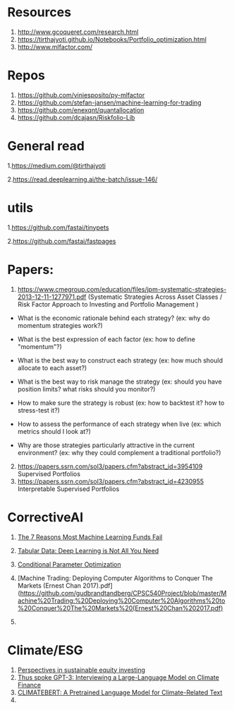 # Resources
1. http://www.gcoqueret.com/research.html
2. https://tirthajyoti.github.io/Notebooks/Portfolio_optimization.html
3. http://www.mlfactor.com/

# Repos
1. https://github.com/viniesposito/py-mlfactor
2. https://github.com/stefan-jansen/machine-learning-for-trading
3. https://github.com/enexqnt/quantallocation
4. https://github.com/dcajasn/Riskfolio-Lib

# General read
1.https://medium.com/@tirthajyoti

2.https://read.deeplearning.ai/the-batch/issue-146/

# utils
1.https://github.com/fastai/tinypets

2.https://github.com/fastai/fastpages

# Papers:
1. https://www.cmegroup.com/education/files/jpm-systematic-strategies-2013-12-11-1277971.pdf 
(Systematic Strategies Across Asset Classes / Risk Factor Approach to Investing and Portfolio Management )
- What is the economic rationale behind each strategy? (ex: why do momentum strategies work?)
 
- What is the best expression of each factor (ex: how to define "momentum"?)
 
- What is the best way to construct each strategy (ex: how much should allocate to each asset?)
 
- What is the best way to risk manage the strategy (ex: should you have position limits? what risks should you monitor?)
 
- How to make sure the strategy is robust (ex: how to backtest it? how to stress-test it?)
 
- How to assess the performance of each strategy when live (ex: which metrics should I look at?)
 
- Why are those strategies particularly attractive in the current environment? (ex: why they could complement a traditional portfolio?)

2. https://papers.ssrn.com/sol3/papers.cfm?abstract_id=3954109  Supervised Portfolios
3. https://papers.ssrn.com/sol3/papers.cfm?abstract_id=4230955  Interpretable Supervised Portfolios

# CorrectiveAI
1. [The 7 Reasons Most Machine Learning Funds Fail](https://deliverypdf.ssrn.com/delivery.php?ID=554072120067117101097072093091026098102019085079049016085026011127123008027097115018122122053012104056055088025064101127027092009086053083017029085064094124087119062017052092115074064100003003094012030114120017029030028067118007089127127114078004078&EXT=pdf&INDEX=TRUE)

2. [Tabular Data: Deep Learning is Not All You Need](https://arxiv.org/abs/2106.03253)

3. [Conditional Parameter Optimization](https://predictnow.ai/blog/conditional-parameter-optimization-adapting-parameters-to-changing-market-regimes/)

4. [Machine Trading: Deploying Computer Algorithms to Conquer The Markets (Ernest Chan 2017).pdf](https://github.com/gudbrandtandberg/CPSC540Project/blob/master/Machine%20Trading:%20Deploying%20Computer%20Algorithms%20to%20Conquer%20The%20Markets%20(Ernest%20Chan%202017.pdf)
5. 

# Climate/ESG
1. [Perspectives in sustainable equity investing](http://www.esgperspectives.com/)
2. [Thus spoke GPT-3: Interviewing a Large-Language Model on Climate Finance](https://deliverypdf.ssrn.com/delivery.php?ID=804095029085094113003002123095100124027021021048033055068070011029119006066127078030020020060048123063038082068001003099029119105070040000040071016029123065004069095017050009091084126007069090085123099094007127024097110079025103087005085092122017112&EXT=pdf&INDEX=TRUE)
3. [CLIMATEBERT: A Pretrained Language Model for Climate-Related Text](https://deliverypdf.ssrn.com/delivery.php?ID=668089000120110020091010005086103106020020059065037078000115090006105105006099108071022118037001014005040067002074008124116072052021093009085104079090116108109090027014003071083100117108027065086027122083076074105089079024075000068075110001110003021&EXT=pdf&INDEX=TRUE)
3. 
